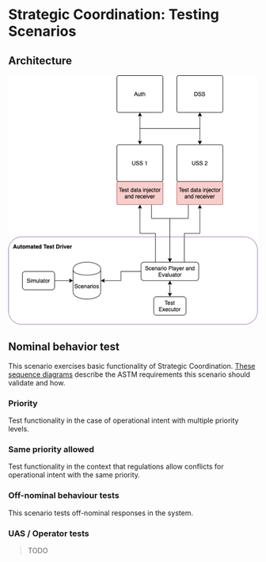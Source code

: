 # Strategic Coordination: Testing Scenarios

## Architecture

![strategic coordination architecture](./strategic_coordination.png)

## Nominal behavior test

This scenario exercises basic functionality of Strategic Coordination.
[These sequence diagrams](./testing-scenarios-nominal.plantuml) describe the ASTM requirements this scenario should validate and how.

### Priority

Test functionality in the case of operational intent with multiple priority levels.

### Same priority allowed

Test functionality in the context that regulations allow conflicts for operational intent with the same priority.

### Off-nominal behaviour tests

This scenario tests off-nominal responses in the system.

### UAS / Operator tests

> TODO
